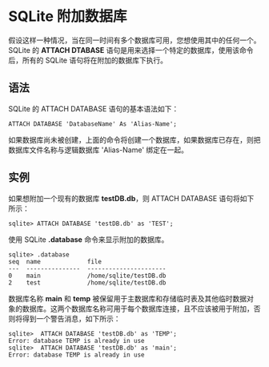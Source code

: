 
# SQLite 附加数据库

假设这样一种情况，当在同一时间有多个数据库可用，您想使用其中的任何一个。SQLite 的 **ATTACH DTABASE** 语句是用来选择一个特定的数据库，使用该命令后，所有的 SQLite 语句将在附加的数据库下执行。

## 语法

SQLite 的 ATTACH DATABASE 语句的基本语法如下：

```
ATTACH DATABASE 'DatabaseName' As 'Alias-Name';

```

如果数据库尚未被创建，上面的命令将创建一个数据库，如果数据库已存在，则把数据库文件名称与逻辑数据库 'Alias-Name' 绑定在一起。

## 实例

如果想附加一个现有的数据库 **testDB.db**，则 ATTACH DATABASE 语句将如下所示：

```
sqlite> ATTACH DATABASE 'testDB.db' as 'TEST';

```

使用 SQLite **.database** 命令来显示附加的数据库。

```
sqlite> .database
seq  name             file
---  ---------------  ----------------------
0    main             /home/sqlite/testDB.db
2    test             /home/sqlite/testDB.db

```

数据库名称 **main** 和 **temp** 被保留用于主数据库和存储临时表及其他临时数据对象的数据库。这两个数据库名称可用于每个数据库连接，且不应该被用于附加，否则将得到一个警告消息，如下所示：

```
sqlite>  ATTACH DATABASE 'testDB.db' as 'TEMP';
Error: database TEMP is already in use
sqlite>  ATTACH DATABASE 'testDB.db' as 'main';
Error: database TEMP is already in use

```

